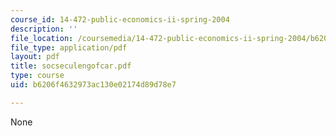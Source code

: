 ```yaml
---
course_id: 14-472-public-economics-ii-spring-2004
description: ''
file_location: /coursemedia/14-472-public-economics-ii-spring-2004/b6206f4632973ac130e02174d89d78e7_socseculengofcar.pdf
file_type: application/pdf
layout: pdf
title: socseculengofcar.pdf
type: course
uid: b6206f4632973ac130e02174d89d78e7

---
```

None